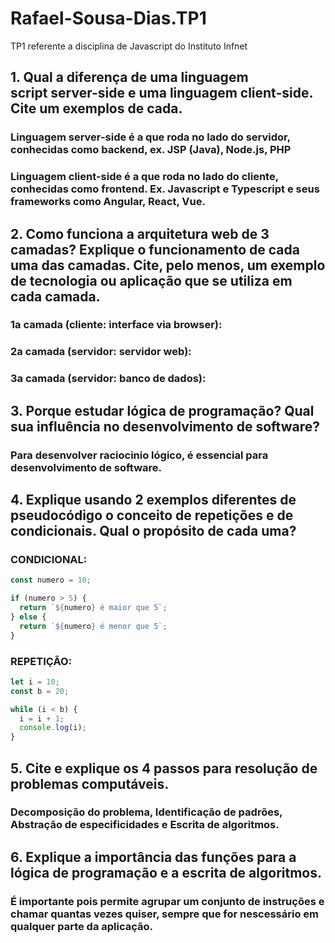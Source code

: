 # Rafael-Sousa-Dias.TP1
TP1 referente a disciplina de Javascript do Instituto Infnet

## 1. Qual a diferença de uma linguagem script server-side e uma linguagem client-side. Cite um exemplos de cada.

### Linguagem server-side é a que roda no lado do servidor, conhecidas como backend, ex. JSP (Java), Node.js, PHP

### Linguagem client-side é a que roda no lado do cliente, conhecidas como frontend. Ex. Javascript e Typescript e seus frameworks como Angular, React, Vue.

## 2. Como funciona a arquitetura web de 3 camadas? Explique o funcionamento de cada uma das camadas. Cite, pelo menos, um exemplo de tecnologia ou aplicação que se utiliza em cada camada.

### 1a camada (cliente: interface via browser):

### 2a camada (servidor: servidor web):

### 3a camada (servidor: banco de dados):

## 3. Porque estudar lógica de programação? Qual sua influência no desenvolvimento de software?

### Para desenvolver raciocinio lógico, é essencial para desenvolvimento de software.

## 4. Explique usando 2 exemplos diferentes de pseudocódigo o conceito de repetições e de condicionais. Qual o propósito de cada uma?

### CONDICIONAL:

```javascript
const numero = 10;

if (numero > 5) {
  return `${numero} é maior que 5`;
} else {
  return `${numero} é menor que 5`;
}
```

### REPETIÇÃO:

```javascript
let i = 10;
const b = 20;

while (i < b) {
  i = i + 1;
  console.log(i);
}
```

## 5. Cite e explique os 4 passos para resolução de problemas computáveis.

### Decomposição do problema, Identificação de padrões, Abstração de especificidades e Escrita de algoritmos.

## 6. Explique a importância das funções para a lógica de programação e a escrita de algoritmos.

### É importante pois permite agrupar um conjunto de instruções e chamar quantas vezes quiser, sempre que for nescessário em qualquer parte da aplicação.
